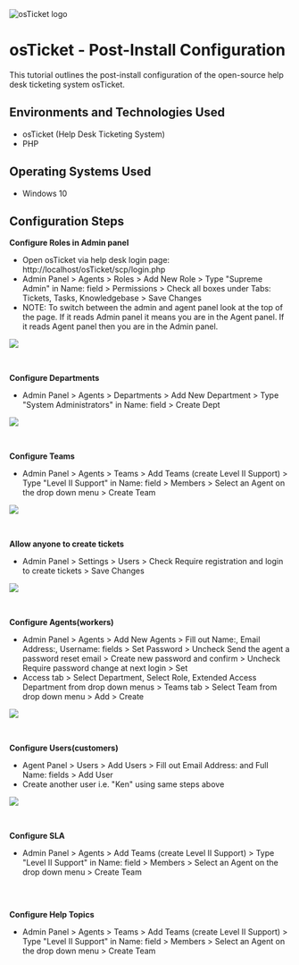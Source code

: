 <img src="https://i.imgur.com/Clzj7Xs.png" alt="osTicket logo"/>
</p>

<h1>osTicket - Post-Install Configuration</h1>
This tutorial outlines the post-install configuration of the open-source help desk ticketing system osTicket.<br />




<h2>Environments and Technologies Used</h2>

- osTicket (Help Desk Ticketing System)
- PHP

<h2>Operating Systems Used </h2>

- Windows 10</b>

<h2>Configuration Steps</h2>

<b>Configure Roles in Admin panel</b>

- Open osTicket via help desk login page: http://localhost/osTicket/scp/login.php
- Admin Panel > Agents > Roles > Add New Role > Type "Supreme Admin" in Name: field > Permissions > Check all boxes under Tabs: Tickets, Tasks, Knowledgebase > Save Changes
- NOTE: To switch between the admin and agent panel look at the top of the page. If it reads Admin panel it means you are in the Agent panel. If it reads Agent panel then you are in the Admin panel.
  
<p>
<img src="https://i.imgur.com/Y1d5VRy.gif"/>
</p>
<p>
</p>
<br />

<b>Configure Departments</b>

- Admin Panel > Agents > Departments > Add New Department > Type "System Administrators" in Name: field > Create Dept
  
<p>
<img src="https://i.imgur.com/qeLFdJG.gif"/>
</p>
<p>
</p>
<br />

<b>Configure Teams</b>

- Admin Panel > Agents > Teams > Add Teams (create Level II Support)  > Type "Level II Support" in Name: field > Members > Select an Agent on the drop down menu > Create Team
  
<p>
<img src="https://i.imgur.com/Unm0Rz9.gif"/>
</p>
<p>
</p>
<br />

<b>Allow anyone to create tickets</b>

- Admin Panel > Settings > Users > Check Require registration and login to create tickets > Save Changes

  
<p>
<img src="https://i.imgur.com/ysXHga0.png"/>
</p>
<p>
</p>
<br />

<b>Configure Agents(workers)</b>

- Admin Panel > Agents > Add New Agents  > Fill out Name:, Email Address:, Username: fields > Set Password > Uncheck Send the agent a password reset email > Create new password and confirm > Uncheck Require password change at next login > Set
- Access tab > Select Department, Select Role, Extended Access Department from drop down menus > Teams tab > Select Team from drop down menu > Add > Create

  
<p>
<img src="https://i.imgur.com/GIChHwM.gif"/>
</p>
<p>
</p>
<br />

<b>Configure Users(customers)</b>

- Agent Panel > Users > Add Users  > Fill out Email Address: and Full Name: fields > Add User
- Create another user i.e. "Ken" using same  steps above
  
<p>
<img src="https://i.imgur.com/ZanFET3.gif"/>
</p>
<p>
</p>
<br />

<b>Configure SLA</b>

- Admin Panel > Agents > Add Teams (create Level II Support)  > Type "Level II Support" in Name: field > Members > Select an Agent on the drop down menu > Create Team
  
<p>
<img src=""/>
</p>
<p>
</p>
<br />

<b>Configure Help Topics</b>

- Admin Panel > Agents > Teams > Add Teams (create Level II Support)  > Type "Level II Support" in Name: field > Members > Select an Agent on the drop down menu > Create Team
  
<p>
<img src=""/>
</p>
<p>
</p>

